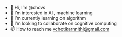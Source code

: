 - 👋 Hi, I’m @chovs
- 👀 I’m interested in AI , machine learning
- 🌱 I’m currently learning on algorithm
- 💞️ I’m looking to collaborate on cognitive computing
- 📫 How to reach me vchotikarnnithi@gmail.com

<!---
chovs/chovs is a ✨ special ✨ repository because its `README.md` (this file) appears on your GitHub profile.
You can click the Preview link to take a look at your changes.
--->
